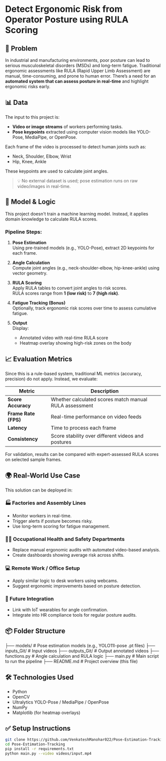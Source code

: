 # Detect Ergonomic Risk from Operator Posture using RULA Scoring

## 🧠 Problem

In industrial and manufacturing environments, poor posture can lead to serious musculoskeletal disorders (MSDs) and long-term fatigue. Traditional ergonomic assessments like RULA (Rapid Upper Limb Assessment) are manual, time-consuming, and prone to human error. There’s a need for an **automated system that can assess posture in real-time** and highlight ergonomic risks early.

## 📊 Data

The input to this project is:
- **Video or image streams** of workers performing tasks.
- **Pose keypoints** extracted using computer vision models like YOLO-Pose, MediaPipe, or OpenPose.

Each frame of the video is processed to detect human joints such as:
- Neck, Shoulder, Elbow, Wrist
- Hip, Knee, Ankle

These keypoints are used to calculate joint angles.

> 💡 No external dataset is used; pose estimation runs on raw video/images in real-time.

## 🧮 Model & Logic

This project doesn't train a machine learning model. Instead, it applies domain knowledge to calculate RULA scores.

### Pipeline Steps:
1. **Pose Estimation**  
   Using pre-trained models (e.g., YOLO-Pose), extract 2D keypoints for each frame.

2. **Angle Calculation**  
   Compute joint angles (e.g., neck-shoulder-elbow, hip-knee-ankle) using vector geometry.

3. **RULA Scoring**  
   Apply RULA tables to convert joint angles to risk scores.  
   RULA scores range from **1 (low risk)** to **7 (high risk)**.

4. **Fatigue Tracking (Bonus)**  
   Optionally, track ergonomic risk scores over time to assess cumulative fatigue.

5. **Output**  
   Display:
   - Annotated video with real-time RULA score
   - Heatmap overlay showing high-risk zones on the body

## 📈 Evaluation Metrics

Since this is a rule-based system, traditional ML metrics (accuracy, precision) do not apply. Instead, we evaluate:

| Metric | Description |
|--------|-------------|
| **Score Accuracy** | Whether calculated scores match manual RULA assessment |
| **Frame Rate (FPS)** | Real-time performance on video feeds |
| **Latency** | Time to process each frame |
| **Consistency** | Score stability over different videos and postures |

For validation, results can be compared with expert-assessed RULA scores on selected sample frames.

## 🌍 Real-World Use Case

This solution can be deployed in:

### 🏭 Factories and Assembly Lines
- Monitor workers in real-time.
- Trigger alerts if posture becomes risky.
- Use long-term scoring for fatigue management.

### 🧑‍⚕️ Occupational Health and Safety Departments
- Replace manual ergonomic audits with automated video-based analysis.
- Create dashboards showing average risk across shifts.

### 💻 Remote Work / Office Setup
- Apply similar logic to desk workers using webcams.
- Suggest ergonomic improvements based on posture detection.

### 🚀 Future Integration
- Link with IoT wearables for angle confirmation.
- Integrate into HR compliance tools for regular posture audits.

## 📦 Folder Structure
├── models/                 # Pose estimation models (e.g., YOLO11l-pose .pt files)
├── inputs_Git/                 # Input videos
├── outputs_Git/            # Output annotated videos
├── functions.py            # Angle calculation and RULA logic
├── main.py                 # Main script to run the pipeline
├── README.md               # Project overview (this file)


## 🛠️ Technologies Used

- Python
- OpenCV
- Ultralytics YOLO-Pose / MediaPipe / OpenPose
- NumPy
- Matplotlib (for heatmap overlays)

## ✅ Setup Instructions

```bash
git clone https://github.com/VenkateshManohar022/Pose-Estimation-Tracking.git
cd Pose-Estimation-Tracking
pip install -r requirements.txt
python main.py --video videos/input.mp4